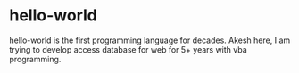 # hello-world
hello-world is the first programming language for decades.
Akesh here, I am trying to develop access database for web for 5+ years with vba programming.
